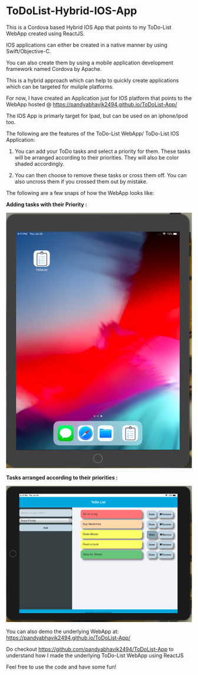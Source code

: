 # ToDoList-Hybrid-IOS-App
This is a Cordova based Hybrid IOS App that points to my ToDo-List WebApp created using ReactJS.

IOS applications can either be created in a native manner by using Swift/Objective-C.

You can also create them by using a mobile application development framework named Cordova by Apache.

This is a hybrid approach which can help to quickly create applications which can be targeted for muliple platforms.

For now, I have created an Application just for IOS platform that points to the WebApp hosted @ https://pandyabhavik2494.github.io/ToDoList-App/

The IOS App is primarly target for Ipad, but can be used on an iphone/ipod too.

The following are the features of the ToDo-List WebApp/ ToDo-List IOS Application:

1. You can add your ToDo tasks and select a priority for them. These tasks will be arranged according to their priorities.
   They will also be color shaded accordingly.

2. You can then choose to remove these tasks or cross them off. You can also uncross them if you crossed them out by mistake.
   

The following are a few snaps of how the WebApp looks like:



**Adding tasks with their Priority :**

![ToDo%20List%20IOS%20APP%20icon](https://github.com/pandyabhavik2494/Screenshots/blob/master/ToDo%20List%20IOS%20APP%20icon.png)



**Tasks arranged according to their priorities :**

![ToDo%20List%20IOS%20App](https://github.com/pandyabhavik2494/Screenshots/blob/master/ToDo%20List%20IOS%20App.png)


You can also demo the underlying WebApp at:
https://pandyabhavik2494.github.io/ToDoList-App/

Do checkout https://github.com/pandyabhavik2494/ToDoList-App to understand how I made the underlying ToDo-List WebApp using ReactJS

Feel free to use the code and have some fun!
